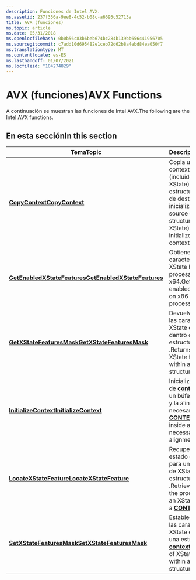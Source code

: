 ```yaml
---
description: Funciones de Intel AVX.
ms.assetid: 237f356a-9ee8-4c52-b08c-a6695c52713a
title: AVX (funciones)
ms.topic: article
ms.date: 05/31/2018
ms.openlocfilehash: 0b0b56c83b6beb674bc284b139bb656441956705
ms.sourcegitcommit: c7add10d695482e1ceb72d62b8a4ebd84ea050f7
ms.translationtype: MT
ms.contentlocale: es-ES
ms.lasthandoff: 01/07/2021
ms.locfileid: "104274829"
---
```

# <a name="avx-functions"></a><span data-ttu-id="e0454-103">AVX (funciones)</span><span class="sxs-lookup"><span data-stu-id="e0454-103">AVX Functions</span></span>

<span data-ttu-id="e0454-104">A continuación se muestran las funciones de Intel AVX.</span><span class="sxs-lookup"><span data-stu-id="e0454-104">The following are the Intel AVX functions.</span></span>

## <a name="in-this-section"></a><span data-ttu-id="e0454-105">En esta sección</span><span class="sxs-lookup"><span data-stu-id="e0454-105">In this section</span></span>



| <span data-ttu-id="e0454-106">Tema</span><span class="sxs-lookup"><span data-stu-id="e0454-106">Topic</span></span>                                                                   | <span data-ttu-id="e0454-107">Descripción</span><span class="sxs-lookup"><span data-stu-id="e0454-107">Description</span></span>                                                                                                                    |
|-------------------------------------------------------------------------|--------------------------------------------------------------------------------------------------------------------------------|
| [<span data-ttu-id="e0454-108">**CopyContext**</span><span class="sxs-lookup"><span data-stu-id="e0454-108">**CopyContext**</span></span>](/windows/desktop/api/WinBase/nf-winbase-copycontext)<br/>                           | <span data-ttu-id="e0454-109">Copia una estructura de contexto de origen (incluido cualquier XState) en una estructura de contexto de destino inicializada.</span><span class="sxs-lookup"><span data-stu-id="e0454-109">Copies a source context structure (including any XState) onto an initialized destination context structure.</span></span><br/>         |
| [<span data-ttu-id="e0454-110">**GetEnabledXStateFeatures**</span><span class="sxs-lookup"><span data-stu-id="e0454-110">**GetEnabledXStateFeatures**</span></span>](/windows/desktop/api/WinBase/nf-winbase-getenabledxstatefeatures)<br/> | <span data-ttu-id="e0454-111">Obtiene una máscara de características de XState habilitadas en procesadores x86 o x64.</span><span class="sxs-lookup"><span data-stu-id="e0454-111">Gets a mask of enabled XState features on x86 or x64 processors.</span></span><br/>                                                    |
| [<span data-ttu-id="e0454-112">**GetXStateFeaturesMask**</span><span class="sxs-lookup"><span data-stu-id="e0454-112">**GetXStateFeaturesMask**</span></span>](/windows/desktop/api/WinBase/nf-winbase-getxstatefeaturesmask)<br/>       | <span data-ttu-id="e0454-113">Devuelve la máscara de las características de XState establecidas dentro de una estructura de [**contexto**](/windows/desktop/api/WinNT/ns-winnt-wow64_context) .</span><span class="sxs-lookup"><span data-stu-id="e0454-113">Returns the mask of XState features set within a [**CONTEXT**](/windows/desktop/api/WinNT/ns-winnt-wow64_context) structure.</span></span><br/>                        |
| [<span data-ttu-id="e0454-114">**InitializeContext**</span><span class="sxs-lookup"><span data-stu-id="e0454-114">**InitializeContext**</span></span>](/windows/desktop/api/WinBase/nf-winbase-initializecontext)<br/>               | <span data-ttu-id="e0454-115">Inicializa una estructura de [**contexto**](/windows/desktop/api/WinNT/ns-winnt-arm64_nt_context) dentro de un búfer con el tamaño y la alineación necesarios.</span><span class="sxs-lookup"><span data-stu-id="e0454-115">Initializes a [**CONTEXT**](/windows/desktop/api/WinNT/ns-winnt-arm64_nt_context) structure inside a buffer with the necessary size and alignment.</span></span><br/>       |
| [<span data-ttu-id="e0454-116">**LocateXStateFeature**</span><span class="sxs-lookup"><span data-stu-id="e0454-116">**LocateXStateFeature**</span></span>](/windows/desktop/api/WinBase/nf-winbase-locatexstatefeature)<br/>           | <span data-ttu-id="e0454-117">Recupera un puntero al estado del procesador para una característica de XState dentro de una estructura de [**contexto**](/windows/desktop/api/WinNT/ns-winnt-arm64_nt_context) .</span><span class="sxs-lookup"><span data-stu-id="e0454-117">Retrieves a pointer to the processor state for an XState feature within a [**CONTEXT**](/windows/desktop/api/WinNT/ns-winnt-arm64_nt_context) structure.</span></span><br/> |
| [<span data-ttu-id="e0454-118">**SetXStateFeaturesMask**</span><span class="sxs-lookup"><span data-stu-id="e0454-118">**SetXStateFeaturesMask**</span></span>](/windows/desktop/api/WinBase/nf-winbase-setxstatefeaturesmask)<br/>       | <span data-ttu-id="e0454-119">Establece la máscara de las características de XState establecidas en una estructura de [**contexto**](/windows/desktop/api/WinNT/ns-winnt-arm64_nt_context) .</span><span class="sxs-lookup"><span data-stu-id="e0454-119">Sets the mask of XState features set within a [**CONTEXT**](/windows/desktop/api/WinNT/ns-winnt-arm64_nt_context) structure.</span></span><br/>                             |



 

 

 




